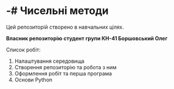 # -# Чисельні методи
Цей репозиторій створено в навчальних цілях.

**Власник репозиторію студент групи КН-41 Боршовський Олег**

Список робіт:
1. Налаштування середовища
2. Створення репозиторію та робота з ним
3. Оформлення робіт та перша програма
4. Основи Python
